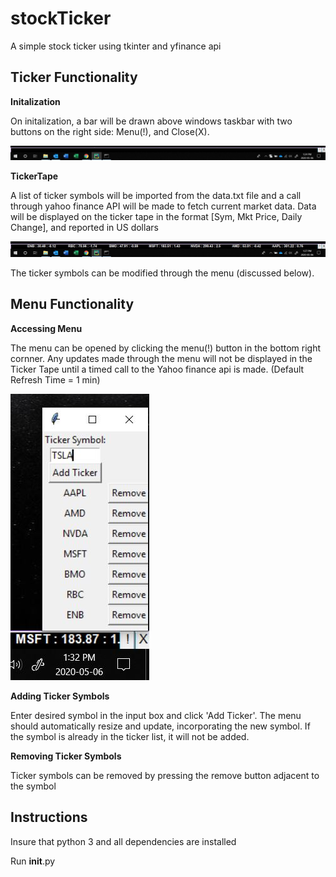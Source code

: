 # stockTicker

A simple stock ticker using tkinter and yfinance api

## Ticker Functionality

**Initalization**

On initalization, a bar will be drawn above windows taskbar with two buttons on the right side: Menu(!), and Close(X).

![](ScreenShots/Inital%20Display.JPG)

**TickerTape**

A list of ticker symbols will be imported from the data.txt file and a call through yahoo finance API will be made to fetch current market data.
Data will be displayed on the ticker tape in the format [Sym, Mkt Price, Daily Change], and reported in US dollars

![](ScreenShots/TickerTape.JPG)

The ticker symbols can be modified through the menu (discussed below).

## Menu Functionality

**Accessing Menu**

The menu can be opened by clicking the menu(!) button in the bottom right cornner.
Any updates made through the menu will not be displayed in the Ticker Tape until
a timed call to the Yahoo finance api is made. (Default Refresh Time = 1 min)

![](ScreenShots/Menu.JPG)

**Adding Ticker Symbols**

Enter desired symbol in the input box and click 'Add Ticker'.
The menu should automatically resize and update, incorporating the new symbol.
If the symbol is already in the ticker list, it will not be added.

**Removing Ticker Symbols**

Ticker symbols can be removed by pressing the remove button adjacent to the symbol 

## Instructions

Insure that python 3 and all dependencies are installed

Run __init__.py

